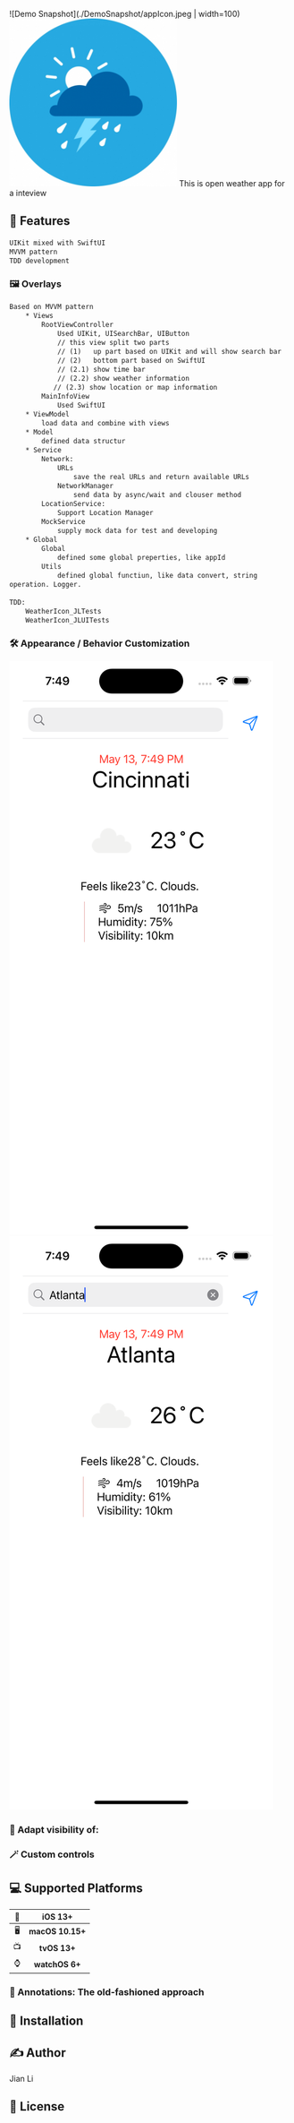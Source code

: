 ![Demo Snapshot](./DemoSnapshot/appIcon.jpeg | width=100)
<img src="./DemoSnapshot/appIcon.jpeg" width="300">
This is  open weather app for a inteview


## 🚀 Features
```
UIKit mixed with SwiftUI
MVVM pattern
TDD development
```
### 🖼 Overlays
```
Based on MVVM pattern
    * Views
        RootViewController
            Used UIKit, UISearchBar, UIButton
            // this view split two parts
            // (1)   up part based on UIKit and will show search bar
            // (2)   bottom part based on SwiftUI
            // (2.1) show time bar
            // (2.2) show weather information
           // (2.3) show location or map information
        MainInfoView
            Used SwiftUI             
    * ViewModel
        load data and combine with views
    * Model
        defined data structur
    * Service
        Network:
            URLs
                save the real URLs and return available URLs
            NetworkManager
                send data by async/wait and clouser method
        LocationService:
            Support Location Manager
        MockService
            supply mock data for test and developing
    * Global
        Global
            defined some global preperties, like appId
        Utils
            defined global functiun, like data convert, string operation. Logger. 

TDD: 
    WeatherIcon_JLTests
    WeatherIcon_JLUITests
```
### 🛠 Appearance / Behavior Customization
![Demo Snapshot](./DemoSnapshot/startScreen.png)
![Demo Snapshot](./DemoSnapshot/searchScreen.png)

### 👀 Adapt visibility of:


### 🪄 Custom controls


## 💻 Supported Platforms

| 📱 | iOS 13+ |
| :-: | :-: |
| 🖥 | **macOS 10.15+** | 
| 📺 | **tvOS 13+** |
| ⌚️ | **watchOS 6+** |



### 📌 Annotations: The old-fashioned approach



## 🔩 Installation


## ✍️ Author

Jian Li

## 📄 License

